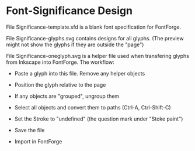 # Font-Significance Design

File Significance-template.sfd is a blank font specification for FontForge.

File Significance-glyphs.svg contains designs for all glyphs. (The preview might not show the glyphs if they are outside the "page")

File Significance-oneglyph.svg is a helper file used when transfering glyphs from Inkscape into FontForge. The workflow:

- Paste a glyph into this file. Remove any helper objects

- Position the glyph relative to the page

- If any objects are "grouped", ungroup them

- Select all objects and convert them to paths (Ctrl-A, Ctrl-Shift-C)

- Set the Stroke to "undefined" (the question mark under "Stoke paint")

- Save the file

- Import in FontForge





